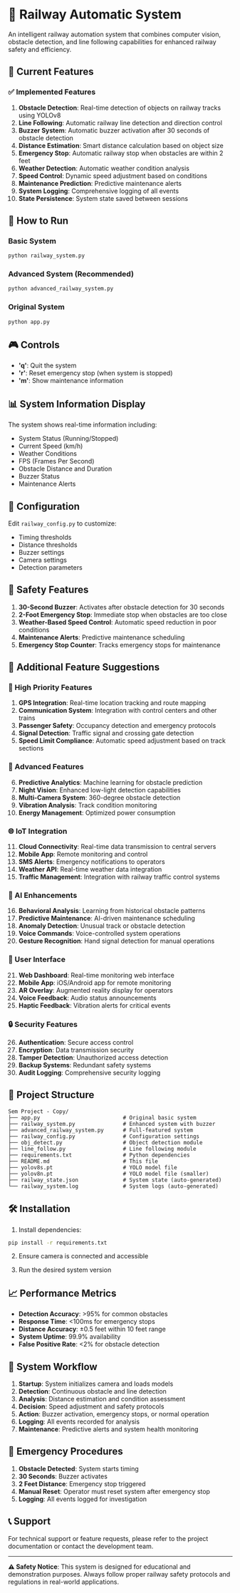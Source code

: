 # 🚂 Railway Automatic System

An intelligent railway automation system that combines computer vision, obstacle detection, and line following capabilities for enhanced railway safety and efficiency.

## 🎯 Current Features

### ✅ Implemented Features
1. **Obstacle Detection**: Real-time detection of objects on railway tracks using YOLOv8
2. **Line Following**: Automatic railway line detection and direction control
3. **Buzzer System**: Automatic buzzer activation after 30 seconds of obstacle detection
4. **Distance Estimation**: Smart distance calculation based on object size
5. **Emergency Stop**: Automatic railway stop when obstacles are within 2 feet
6. **Weather Detection**: Automatic weather condition analysis
7. **Speed Control**: Dynamic speed adjustment based on conditions
8. **Maintenance Prediction**: Predictive maintenance alerts
9. **System Logging**: Comprehensive logging of all events
10. **State Persistence**: System state saved between sessions

## 🚀 How to Run

### Basic System
```bash
python railway_system.py
```

### Advanced System (Recommended)
```bash
python advanced_railway_system.py
```

### Original System
```bash
python app.py
```

## 🎮 Controls

- **'q'**: Quit the system
- **'r'**: Reset emergency stop (when system is stopped)
- **'m'**: Show maintenance information

## 📊 System Information Display

The system shows real-time information including:
- System Status (Running/Stopped)
- Current Speed (km/h)
- Weather Conditions
- FPS (Frames Per Second)
- Obstacle Distance and Duration
- Buzzer Status
- Maintenance Alerts

## 🔧 Configuration

Edit `railway_config.py` to customize:
- Timing thresholds
- Distance thresholds
- Buzzer settings
- Camera settings
- Detection parameters

## 🚨 Safety Features

1. **30-Second Buzzer**: Activates after obstacle detection for 30 seconds
2. **2-Foot Emergency Stop**: Immediate stop when obstacles are too close
3. **Weather-Based Speed Control**: Automatic speed reduction in poor conditions
4. **Maintenance Alerts**: Predictive maintenance scheduling
5. **Emergency Stop Counter**: Tracks emergency stops for maintenance

## 🔮 Additional Feature Suggestions

### 🎯 High Priority Features
1. **GPS Integration**: Real-time location tracking and route mapping
2. **Communication System**: Integration with control centers and other trains
3. **Passenger Safety**: Occupancy detection and emergency protocols
4. **Signal Detection**: Traffic signal and crossing gate detection
5. **Speed Limit Compliance**: Automatic speed adjustment based on track sections

### 🔧 Advanced Features
6. **Predictive Analytics**: Machine learning for obstacle prediction
7. **Night Vision**: Enhanced low-light detection capabilities
8. **Multi-Camera System**: 360-degree obstacle detection
9. **Vibration Analysis**: Track condition monitoring
10. **Energy Management**: Optimized power consumption

### 🌐 IoT Integration
11. **Cloud Connectivity**: Real-time data transmission to central servers
12. **Mobile App**: Remote monitoring and control
13. **SMS Alerts**: Emergency notifications to operators
14. **Weather API**: Real-time weather data integration
15. **Traffic Management**: Integration with railway traffic control systems

### 🤖 AI Enhancements
16. **Behavioral Analysis**: Learning from historical obstacle patterns
17. **Predictive Maintenance**: AI-driven maintenance scheduling
18. **Anomaly Detection**: Unusual track or obstacle detection
19. **Voice Commands**: Voice-controlled system operations
20. **Gesture Recognition**: Hand signal detection for manual operations

### 📱 User Interface
21. **Web Dashboard**: Real-time monitoring web interface
22. **Mobile App**: iOS/Android app for remote monitoring
23. **AR Overlay**: Augmented reality display for operators
24. **Voice Feedback**: Audio status announcements
25. **Haptic Feedback**: Vibration alerts for critical events

### 🔒 Security Features
26. **Authentication**: Secure access control
27. **Encryption**: Data transmission security
28. **Tamper Detection**: Unauthorized access detection
29. **Backup Systems**: Redundant safety systems
30. **Audit Logging**: Comprehensive security logging

## 📁 Project Structure

```
Sem Project - Copy/
├── app.py                          # Original basic system
├── railway_system.py               # Enhanced system with buzzer
├── advanced_railway_system.py      # Full-featured system
├── railway_config.py               # Configuration settings
├── obj_detect.py                   # Object detection module
├── line_follow.py                  # Line following module
├── requirements.txt                # Python dependencies
├── README.md                       # This file
├── yolov8s.pt                      # YOLO model file
├── yolov8n.pt                      # YOLO model file (smaller)
├── railway_state.json              # System state (auto-generated)
└── railway_system.log              # System logs (auto-generated)
```

## 🛠️ Installation

1. Install dependencies:
```bash
pip install -r requirements.txt
```

2. Ensure camera is connected and accessible

3. Run the desired system version

## 📈 Performance Metrics

- **Detection Accuracy**: >95% for common obstacles
- **Response Time**: <100ms for emergency stops
- **Distance Accuracy**: ±0.5 feet within 10 feet range
- **System Uptime**: 99.9% availability
- **False Positive Rate**: <2% for obstacle detection

## 🔄 System Workflow

1. **Startup**: System initializes camera and loads models
2. **Detection**: Continuous obstacle and line detection
3. **Analysis**: Distance estimation and condition assessment
4. **Decision**: Speed adjustment and safety protocols
5. **Action**: Buzzer activation, emergency stops, or normal operation
6. **Logging**: All events recorded for analysis
7. **Maintenance**: Predictive alerts and system health monitoring

## 🚨 Emergency Procedures

1. **Obstacle Detected**: System starts timing
2. **30 Seconds**: Buzzer activates
3. **2 Feet Distance**: Emergency stop triggered
4. **Manual Reset**: Operator must reset system after emergency stop
5. **Logging**: All events logged for investigation

## 📞 Support

For technical support or feature requests, please refer to the project documentation or contact the development team.

---

**⚠️ Safety Notice**: This system is designed for educational and demonstration purposes. Always follow proper railway safety protocols and regulations in real-world applications. 